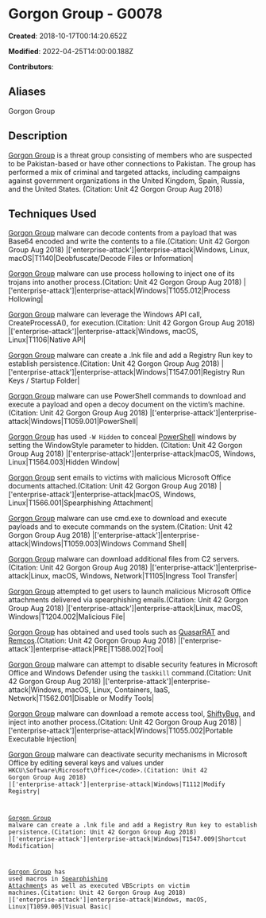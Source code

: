 # Gorgon Group - G0078

**Created**: 2018-10-17T00:14:20.652Z

**Modified**: 2022-04-25T14:00:00.188Z

**Contributors**: 

## Aliases

Gorgon Group

## Description

[Gorgon Group](https://attack.mitre.org/groups/G0078) is a threat group consisting of members who are suspected to be Pakistan-based or have other connections to Pakistan. The group has performed a mix of criminal and targeted attacks, including campaigns against government organizations in the United Kingdom, Spain, Russia, and the United States. (Citation: Unit 42 Gorgon Group Aug 2018)

## Techniques Used


[Gorgon Group](https://attack.mitre.org/groups/G0078) malware can decode contents from a payload that was Base64 encoded and write the contents to a file.(Citation: Unit 42 Gorgon Group Aug 2018)
|['enterprise-attack']|enterprise-attack|Windows, Linux, macOS|T1140|Deobfuscate/Decode Files or Information|


[Gorgon Group](https://attack.mitre.org/groups/G0078) malware can use process hollowing to inject one of its trojans into another process.(Citation: Unit 42 Gorgon Group Aug 2018)
|['enterprise-attack']|enterprise-attack|Windows|T1055.012|Process Hollowing|


[Gorgon Group](https://attack.mitre.org/groups/G0078) malware can leverage the Windows API call, CreateProcessA(), for execution.(Citation: Unit 42 Gorgon Group Aug 2018)
|['enterprise-attack']|enterprise-attack|Windows, macOS, Linux|T1106|Native API|


[Gorgon Group](https://attack.mitre.org/groups/G0078) malware can create a .lnk file and add a Registry Run key to establish persistence.(Citation: Unit 42 Gorgon Group Aug 2018)
|['enterprise-attack']|enterprise-attack|Windows|T1547.001|Registry Run Keys / Startup Folder|


[Gorgon Group](https://attack.mitre.org/groups/G0078) malware can use PowerShell commands to download and execute a payload and open a decoy document on the victim’s machine.(Citation: Unit 42 Gorgon Group Aug 2018)
|['enterprise-attack']|enterprise-attack|Windows|T1059.001|PowerShell|


[Gorgon Group](https://attack.mitre.org/groups/G0078) has used <code>-W Hidden</code> to conceal [PowerShell](https://attack.mitre.org/techniques/T1059/001) windows by setting the WindowStyle parameter to hidden. (Citation: Unit 42 Gorgon Group Aug 2018)
|['enterprise-attack']|enterprise-attack|macOS, Windows, Linux|T1564.003|Hidden Window|


[Gorgon Group](https://attack.mitre.org/groups/G0078) sent emails to victims with malicious Microsoft Office documents attached.(Citation: Unit 42 Gorgon Group Aug 2018)
|['enterprise-attack']|enterprise-attack|macOS, Windows, Linux|T1566.001|Spearphishing Attachment|


[Gorgon Group](https://attack.mitre.org/groups/G0078) malware can use cmd.exe to download and execute payloads and to execute commands on the system.(Citation: Unit 42 Gorgon Group Aug 2018)
|['enterprise-attack']|enterprise-attack|Windows|T1059.003|Windows Command Shell|


[Gorgon Group](https://attack.mitre.org/groups/G0078) malware can download additional files from C2 servers.(Citation: Unit 42 Gorgon Group Aug 2018)
|['enterprise-attack']|enterprise-attack|Linux, macOS, Windows, Network|T1105|Ingress Tool Transfer|


[Gorgon Group](https://attack.mitre.org/groups/G0078) attempted to get users to launch malicious Microsoft Office attachments delivered via spearphishing emails.(Citation: Unit 42 Gorgon Group Aug 2018)
|['enterprise-attack']|enterprise-attack|Linux, macOS, Windows|T1204.002|Malicious File|


[Gorgon Group](https://attack.mitre.org/groups/G0078) has obtained and used tools such as [QuasarRAT](https://attack.mitre.org/software/S0262) and [Remcos](https://attack.mitre.org/software/S0332).(Citation: Unit 42 Gorgon Group Aug 2018)
|['enterprise-attack']|enterprise-attack|PRE|T1588.002|Tool|


[Gorgon Group](https://attack.mitre.org/groups/G0078) malware can attempt to disable security features in Microsoft Office and Windows Defender using the <code>taskkill</code> command.(Citation: Unit 42 Gorgon Group Aug 2018)
|['enterprise-attack']|enterprise-attack|Windows, macOS, Linux, Containers, IaaS, Network|T1562.001|Disable or Modify Tools|


[Gorgon Group](https://attack.mitre.org/groups/G0078) malware can download a remote access tool, [ShiftyBug](https://attack.mitre.org/software/S0294), and inject into another process.(Citation: Unit 42 Gorgon Group Aug 2018)
|['enterprise-attack']|enterprise-attack|Windows|T1055.002|Portable Executable Injection|


[Gorgon Group](https://attack.mitre.org/groups/G0078) malware can deactivate security mechanisms in Microsoft Office by editing several keys and values under <code>HKCU\Software\Microsoft\Office\</code>.(Citation: Unit 42 Gorgon Group Aug 2018)
|['enterprise-attack']|enterprise-attack|Windows|T1112|Modify Registry|


[Gorgon Group](https://attack.mitre.org/groups/G0078) malware can create a .lnk file and add a Registry Run key to establish persistence.(Citation: Unit 42 Gorgon Group Aug 2018)
|['enterprise-attack']|enterprise-attack|Windows|T1547.009|Shortcut Modification|


[Gorgon Group](https://attack.mitre.org/groups/G0078) has used macros in [Spearphishing Attachment](https://attack.mitre.org/techniques/T1566/001)s as well as executed VBScripts on victim machines.(Citation: Unit 42 Gorgon Group Aug 2018)
|['enterprise-attack']|enterprise-attack|Windows, macOS, Linux|T1059.005|Visual Basic|

